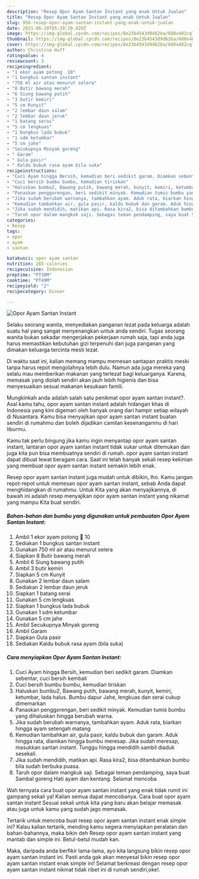 ```yaml
---
description: "Resep Opor Ayam Santan Instant yang enak Untuk Jualan"
title: "Resep Opor Ayam Santan Instant yang enak Untuk Jualan"
slug: 956-resep-opor-ayam-santan-instant-yang-enak-untuk-jualan
date: 2021-06-28T05:39:20.820Z
image: https://img-global.cpcdn.com/recipes/8e23b4543d9d62ba/680x482cq70/opor-ayam-santan-instant-foto-resep-utama.jpg
thumbnail: https://img-global.cpcdn.com/recipes/8e23b4543d9d62ba/680x482cq70/opor-ayam-santan-instant-foto-resep-utama.jpg
cover: https://img-global.cpcdn.com/recipes/8e23b4543d9d62ba/680x482cq70/opor-ayam-santan-instant-foto-resep-utama.jpg
author: Christina Huff
ratingvalue: 4
reviewcount: 3
recipeingredient:
- "1 ekor ayam potong  10"
- "1 bungkus santan instant"
- "750 ml air atau menurut selera"
- "8 Butir bawang merah"
- "6 Siung bawang putih"
- "3 butir kemiri"
- "5 cm Kunyit"
- "2 lembar daun salam"
- "2 lembar daun jeruk"
- "1 batang serai"
- "5 cm lengkuas"
- "1 bungkus lada bubuk"
- "1 sdm ketumbar"
- "5 cm jahe"
- "Secukupnya Minyak goreng"
- " Garam"
- " Gula pasir"
- " Kaldu bubuk rasa ayam bila suka"
recipeinstructions:
- "Cuci Ayam hingga Bersih, kemudian beri sedikit garam. Diamkan sebentar, cuci bersih kembali"
- "Cuci bersih bumbu bumbu, kemudian tiriskan"
- "Haluskan bumbu2, Bawang putih, bawang merah, kunyit, kemiri, ketumbar, lada halus. Bumbu dapur Jahe, lengkuas dan serai cukup dimemarkan"
- "Panaskan penggorengan, beri sedikit minyak. Kemudian tumis bumbu yang dihaluskan hingga berubah warna."
- "Jika sudah berubah warnanya, tambahkan ayam. Aduk rata, biarkan hingga ayam setengah matang"
- "Kemudian tambahkan air, gula pasir, kaldu bubuk dan garam. Aduk hingga rata, diamkan hingga bumbu meresap. Jika sudah meresap, masukkan santan instant. Tunggu hingga mendidih sambil diaduk sesekali."
- "Jika sudah mendidih, matikan api. Rasa kira2, bisa ditambahkan bumbu bila sudah berbuka puasa."
- "Taruh opor dalam mangkuk saji. Sebagai teman pendamping, saya buat Sambal goreng Hati ayam dan kentang. Selamat mencoba"
categories:
- Resep
tags:
- opor
- ayam
- santan

katakunci: opor ayam santan 
nutrition: 265 calories
recipecuisine: Indonesian
preptime: "PT38M"
cooktime: "PT49M"
recipeyield: "2"
recipecategory: Dinner

---
```



![Opor Ayam Santan Instant](https://img-global.cpcdn.com/recipes/8e23b4543d9d62ba/680x482cq70/opor-ayam-santan-instant-foto-resep-utama.jpg)

Selaku seorang wanita, menyediakan panganan lezat pada keluarga adalah suatu hal yang sangat menyenangkan untuk anda sendiri. Tugas seorang  wanita bukan sekadar mengerjakan pekerjaan rumah saja, tapi anda juga harus memastikan kebutuhan gizi terpenuhi dan juga panganan yang dimakan keluarga tercinta mesti lezat.

Di waktu  saat ini, kalian memang mampu memesan santapan praktis meski tanpa harus repot mengolahnya lebih dulu. Namun ada juga mereka yang selalu mau memberikan makanan yang terlezat bagi keluarganya. Karena, memasak yang diolah sendiri akan jauh lebih higienis dan bisa menyesuaikan sesuai makanan kesukaan famili. 



Mungkinkah anda adalah salah satu penikmat opor ayam santan instant?. Asal kamu tahu, opor ayam santan instant adalah hidangan khas di Indonesia yang kini digemari oleh banyak orang dari hampir setiap wilayah di Nusantara. Kamu bisa menyajikan opor ayam santan instant buatan sendiri di rumahmu dan boleh dijadikan camilan kesenanganmu di hari liburmu.

Kamu tak perlu bingung jika kamu ingin menyantap opor ayam santan instant, lantaran opor ayam santan instant tidak sukar untuk ditemukan dan juga kita pun bisa membuatnya sendiri di rumah. opor ayam santan instant dapat dibuat lewat beragam cara. Saat ini telah banyak sekali resep kekinian yang membuat opor ayam santan instant semakin lebih enak.

Resep opor ayam santan instant juga mudah untuk dibikin, lho. Kamu jangan repot-repot untuk memesan opor ayam santan instant, sebab Anda dapat menghidangkan di rumahmu. Untuk Kita yang akan menyajikannya, di bawah ini adalah resep menyajikan opor ayam santan instant yang nikamat yang mampu Kita buat sendiri.

<!--inarticleads1-->

##### Bahan-bahan dan bumbu yang digunakan untuk pembuatan Opor Ayam Santan Instant:

1. Ambil 1 ekor ayam potong 🔪 10
1. Sediakan 1 bungkus santan instant
1. Gunakan 750 ml air atau menurut selera
1. Siapkan 8 Butir bawang merah
1. Ambil 6 Siung bawang putih
1. Ambil 3 butir kemiri
1. Siapkan 5 cm Kunyit
1. Gunakan 2 lembar daun salam
1. Sediakan 2 lembar daun jeruk
1. Siapkan 1 batang serai
1. Gunakan 5 cm lengkuas
1. Siapkan 1 bungkus lada bubuk
1. Gunakan 1 sdm ketumbar
1. Gunakan 5 cm jahe
1. Ambil Secukupnya Minyak goreng
1. Ambil  Garam
1. Siapkan  Gula pasir
1. Sediakan  Kaldu bubuk rasa ayam (bila suka)




<!--inarticleads2-->

##### Cara menyiapkan Opor Ayam Santan Instant:

1. Cuci Ayam hingga Bersih, kemudian beri sedikit garam. Diamkan sebentar, cuci bersih kembali
1. Cuci bersih bumbu bumbu, kemudian tiriskan
1. Haluskan bumbu2, Bawang putih, bawang merah, kunyit, kemiri, ketumbar, lada halus. Bumbu dapur Jahe, lengkuas dan serai cukup dimemarkan
1. Panaskan penggorengan, beri sedikit minyak. Kemudian tumis bumbu yang dihaluskan hingga berubah warna.
1. Jika sudah berubah warnanya, tambahkan ayam. Aduk rata, biarkan hingga ayam setengah matang
1. Kemudian tambahkan air, gula pasir, kaldu bubuk dan garam. Aduk hingga rata, diamkan hingga bumbu meresap. Jika sudah meresap, masukkan santan instant. Tunggu hingga mendidih sambil diaduk sesekali.
1. Jika sudah mendidih, matikan api. Rasa kira2, bisa ditambahkan bumbu bila sudah berbuka puasa.
1. Taruh opor dalam mangkuk saji. Sebagai teman pendamping, saya buat Sambal goreng Hati ayam dan kentang. Selamat mencoba




Wah ternyata cara buat opor ayam santan instant yang enak tidak rumit ini gampang sekali ya! Kalian semua dapat mencobanya. Cara buat opor ayam santan instant Sesuai sekali untuk kita yang baru akan belajar memasak atau juga untuk kamu yang sudah jago memasak.

Tertarik untuk mencoba buat resep opor ayam santan instant enak simple ini? Kalau kalian tertarik, mending kamu segera menyiapkan peralatan dan bahan-bahannya, maka bikin deh Resep opor ayam santan instant yang mantab dan simple ini. Betul-betul mudah kan. 

Maka, daripada anda berfikir lama-lama, ayo kita langsung bikin resep opor ayam santan instant ini. Pasti anda gak akan menyesal bikin resep opor ayam santan instant enak simple ini! Selamat berkreasi dengan resep opor ayam santan instant nikmat tidak ribet ini di rumah sendiri,oke!.

